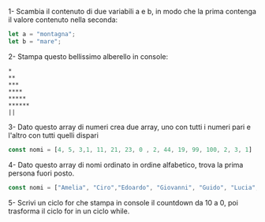 
1- Scambia il contenuto di due variabili a e b, in modo che la prima contenga il valore contenuto nella seconda:

```js
let a = "montagna";
let b = "mare";
```

2- Stampa questo bellissimo alberello in console:
```
*
**
***
****
*****
******
||
```

3- Dato questo array di numeri crea due array, uno con tutti i numeri pari e l'altro con tutti quelli dispari

```js
const nomi = [4, 5, 3,1, 11, 21, 23, 0 , 2, 44, 19, 99, 100, 2, 3, 1]
```

4- Dato questo array di nomi ordinato in ordine alfabetico, trova la prima persona fuori posto.

```js
const nomi = ["Amelia", "Ciro","Edoardo", "Giovanni", "Guido", "Lucia", "Marco", "Bastiano", "Ottavia", "Zeno"]
```

5- Scrivi un ciclo for che stampa in console il countdown da 10 a 0, poi trasforma il ciclo for in un ciclo while.
